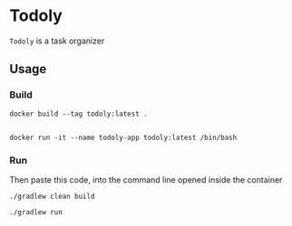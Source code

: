 # Todoly
 `Todoly` is a task organizer

## Usage
### Build

```
docker build --tag todoly:latest .
```

```

docker run -it --name todoly-app todoly:latest /bin/bash

```

### Run
Then paste this code, into the command line opened inside the container
```
./gradlew clean build

./gradlew run

```


